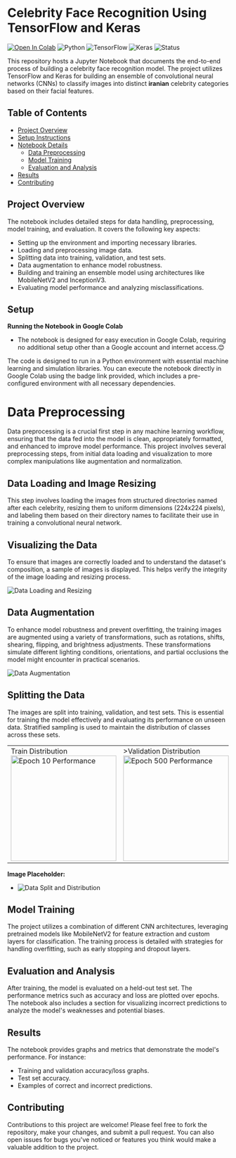 # Celebrity Face Recognition Using TensorFlow and Keras

[![Open In Colab](https://colab.research.google.com/assets/colab-badge.svg)](https://colab.research.google.com/drive/1egf7l4c_riqb2pxKrEM3nz9kksP3ljyB?usp=sharing)
![Python](https://img.shields.io/badge/Python-3.8-blue)
![TensorFlow](https://img.shields.io/badge/TensorFlow-2.4-brightgreen)
![Keras](https://img.shields.io/badge/Keras-2.4.3-red)
![Status](https://img.shields.io/badge/status-active-green)

This repository hosts a Jupyter Notebook that documents the end-to-end process of building a celebrity face recognition model. The project utilizes TensorFlow and Keras for building an ensemble of convolutional neural networks (CNNs) to classify images into distinct **iranian** celebrity categories based on their facial features.

## Table of Contents
- [Project Overview](#project-overview)
- [Setup Instructions](#setup-instructions)
- [Notebook Details](#notebook-details)
  - [Data Preprocessing](#data-preprocessing)
  - [Model Training](#model-training)
  - [Evaluation and Analysis](#evaluation-and-analysis)
- [Results](#results)
- [Contributing](#contributing)

## Project Overview

The notebook includes detailed steps for data handling, preprocessing, model training, and evaluation. It covers the following key aspects:
- Setting up the environment and importing necessary libraries.
- Loading and preprocessing image data.
- Splitting data into training, validation, and test sets.
- Data augmentation to enhance model robustness.
- Building and training an ensemble model using architectures like MobileNetV2 and InceptionV3.
- Evaluating model performance and analyzing misclassifications.

## Setup

**Running the Notebook in Google Colab**
- The notebook is designed for easy execution in Google Colab, requiring no additional setup other than a Google account and internet access.😊
  
The code is designed to run in a Python environment with essential machine learning and simulation libraries. You can execute the notebook directly in Google Colab using the badge link provided, which includes a pre-configured environment with all necessary dependencies.



# Data Preprocessing

Data preprocessing is a crucial first step in any machine learning workflow, ensuring that the data fed into the model is clean, appropriately formatted, and enhanced to improve model performance. This project involves several preprocessing steps, from initial data loading and visualization to more complex manipulations like augmentation and normalization.


## Data Loading and Image Resizing

This step involves loading the images from structured directories named after each celebrity, resizing them to uniform dimensions (224x224 pixels), and labeling them based on their directory names to facilitate their use in training a convolutional neural network.

## Visualizing the Data

To ensure that images are correctly loaded and to understand the dataset's composition, a sample of images is displayed. This helps verify the integrity of the image loading and resizing process.

![Data Loading and Resizing](asset/first_data.jpg)

## Data Augmentation

To enhance model robustness and prevent overfitting, the training images are augmented using a variety of transformations, such as rotations, shifts, shearing, flipping, and brightness adjustments. These transformations simulate different lighting conditions, orientations, and partial occlusions the model might encounter in practical scenarios.

![Data Augmentation](asset/augmentation.jpg)

## Splitting the Data

The images are split into training, validation, and test sets. This is essential for training the model effectively and evaluating its performance on unseen data. Stratified sampling is used to maintain the distribution of classes across these sets.

<table>
  <tr>
    <td>Train Distribution<br><img src="asset/data_dist1.png" alt="Epoch 10 Performance" width="240px"></td>
    <td>>Validation Distribution<br><img src="asset/data_dist2.png" alt="Epoch 500 Performance" width="240px"></td>
    <td>Test Distribution<br><img src="asset/data_dist3.png" alt="Epoch 1000 Performance" width="240px"></td>
  </tr>
</table>

**Image Placeholder:**
- ![Data Split and Distribution](path/to/data_split_distribution.png)




## Model Training

The project utilizes a combination of different CNN architectures, leveraging pretrained models like MobileNetV2 for feature extraction and custom layers for classification. The training process is detailed with strategies for handling overfitting, such as early stopping and dropout layers.

## Evaluation and Analysis

After training, the model is evaluated on a held-out test set. The performance metrics such as accuracy and loss are plotted over epochs. The notebook also includes a section for visualizing incorrect predictions to analyze the model's weaknesses and potential biases.

## Results

The notebook provides graphs and metrics that demonstrate the model's performance. For instance:
- Training and validation accuracy/loss graphs.
- Test set accuracy.
- Examples of correct and incorrect predictions.

## Contributing

Contributions to this project are welcome! Please feel free to fork the repository, make your changes, and submit a pull request. You can also open issues for bugs you've noticed or features you think would make a valuable addition to the project.


